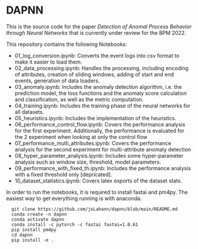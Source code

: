 # DAPNN

This is the source code for the paper _Detection of Anomal Process Behavior through Neural Networks_ that is currently under review for the BPM 2022. 

This repository contains the following Notebooks:
- 01_log_conversion.ipynb: Converts the event logs into csv format to make it easier to load them.
- 02_data_processing.ipynb: Handles the processing, including encoding of attributes, creation of sliding windows, adding of start and end events, generation of data loaders.
- 03_anomaly.ipynb: Includes the anomaly detection algorithm, i.e. the prediction model, the loss functions and the anomaly score calculation and classification, as well as the metric computation.
- 04_training.ipynb: Includes the training phase of the neural networks for all datasets.
- 05_heuristics.ipynb: Includes the implementation of the heuristics.
- 06_performance_control_flow.ipynb: Covers the performance analysis for the first experiment. Additionally, the performance is evaluated for the 2 experiment when looking at only the control flow
- 07_performance_multi_attributes.ipynb: Covers the performance analysis for the second experiment for multi-attribute anomaly detection
- 08_hyper_parameter_analysis.ipynb: Includes some hyper-parameter analysis such as window size, threshold, model parameters.
- 09_performance_with_fixed_th.ipynb: Includes the performance analysis with a fixed threshold only [depricated].
- 10_dataset_statistics.ipynb: Covers latex exports of the dataset stats.

In order to run the notebooks, it is required to install fastai and pm4py. The easiest way to get everything running is with anaconda.
```
  git clone https://github.com/joLahann/dapnn/blob/main/README.md
  conda create -n dapnn 
  conda activate dapnn
  conda install -c pytorch -c fastai fastai=1.0.61
  pip install pm4py
  cd dapnn
  pip install -e . 
```


